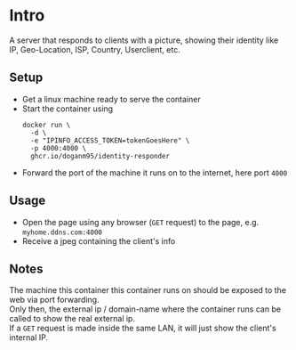 # Intro
A server that responds to clients with a picture, showing their identity like IP, Geo-Location, ISP, Country, Userclient, etc. 

## Setup 

- Get a linux machine ready to serve the container
- Start the container using  
  ```shell
  docker run \
    -d \
    -e "IPINFO_ACCESS_TOKEN=tokenGoesHere" \
    -p 4000:4000 \
    ghcr.io/doganm95/identity-responder
  ```
- Forward the port of the machine it runs on to the internet, here port `4000`

## Usage

- Open the page using any browser (`GET` request) to the page, e.g.  `myhome.ddns.com:4000`
- Receive a jpeg containing the client's info

## Notes

The machine this container this container runs on should be exposed to the web via port forwarding.   
Only then, the external ip / domain-name where the container runs can be called to show the real external ip.  
If a `GET` request is made inside the same LAN, it will just show the client's internal IP.  
